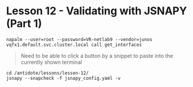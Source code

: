 # Lesson 12 - Validating with JSNAPY (Part 1)

```
napalm --user=root --password=VR-netlab9 --vendor=junos vqfx1.default.svc.cluster.local call get_interfaces
```


> Need to be able to click a button by a snippet to paste into the currently shown terminal


```
cd /antidote/lessons/lesson-12/
jsnapy --snapcheck -f jsnapy_config.yaml -v
```